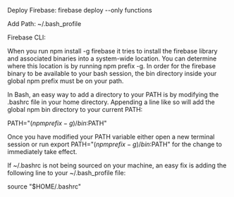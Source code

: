 Deploy Firebase:
firebase deploy --only functions

Add Path:
~/.bash_profile

Firebase CLI:

When you run npm install -g firebase it tries to install the firebase library and associated binaries into a system-wide location. You can determine where this location is by running npm prefix -g. In order for the firebase binary to be available to your bash session, the bin directory inside your global npm prefix must be on your path.

In Bash, an easy way to add a directory to your PATH is by modifying the .bashrc file in your home directory. Appending a line like so will add the global npm bin directory to your current PATH:

PATH="$(npm prefix -g)/bin:$PATH"

Once you have modified your PATH variable either open a new terminal session or run export PATH="$(npm prefix -g)/bin:$PATH" for the change to immediately take effect.

If ~/.bashrc is not being sourced on your machine, an easy fix is adding the following line to your ~/.bash_profile file:

source "$HOME/.bashrc"
